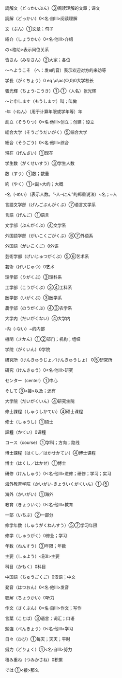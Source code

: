 読解文（どっかいぶん）③阅读理解的文章；课文

読解（どっかい）0<名·自Ⅲ>阅读理解

文（ぶん）①文章；句子

紹介（しょうかい）0<名·他Ⅲ>介绍

の<格助>表示同位关系

皆さん（みなさん）②大家；各位

～へようこそ （へ：发e的音）表示欢迎对方的来访等

学長（がくちょう）0 eq \o\ac(○,0)0大学校长

張光輝（ちょう‐こうき）①‐①（人名）张光辉

～と申します（もうします）叫；叫做

‐年（‐ねん）（用于计算年限或学年等）年

創立（そうりつ）0<名·他Ⅲ>创立；创建；设立

総合大学（そうごうだいがく）⑤综合大学

総合（そうごう）0<名·他Ⅲ>综合

現在（げんざい）①现在

学生数（がくせいすう）③学生人数

数（すう）①数；数量

約（やく）①<副>大约；大概

‐名（‐めい）（表示人数。“‐人·‐にん”的郑重说法）~名；~人

言語文学部（げんごぶんがくぶ）⑦语言文学系

言語（げんご）①语言

文学部（ぶんがくぶ）④文学系

外国語学部（がいこくごがくぶ）⑥⑦外语系

外国語（がいこくご）0外语

芸術学部（げいじゅつがくぶ）⑤⑥艺术系

芸術（げいじゅつ）0艺术

理学部（りがくぶ）③理科系

工学部（こうがくぶ）③④工科系

医学部（いがくぶ）③医学系

農学部（のうがくぶ）④③农学系

大学内（だいがくない）④大学内

‐内（‐ない）~的内部

機関（きかん）①②部门；机构；组织

学院（がくいん）0学院

研究所（けんきゅうじょ／けんきゅうしょ） 0⑤研究所

研究（けんきゅう）0<名·他Ⅲ>研究

センター（center）①中心

そして ③<接>以及；还有

大学院（だいがくいん）④研究生院

修士課程（しゅうしかてい）④硕士课程

修士（しゅうし）①硕士

課程（かてい）0课程

コース（course）①学科；方向；路线

博士課程（はくし／はかせかてい）④博士课程

博士（はくし／はかせ）①博士

研修（けんしゅう）0<名·他Ⅲ>进修；研修；学习；实习

海外教育学院（かいがい‐きょういくがくいん）①‐⑤

海外（かいがい）①海外

教育（きょういく）0<名·他Ⅲ>教育

一部（いちぶ）②一部分

修学年数（しゅうがくねんすう）⑤⑦学习年限

修学（しゅうがく）0修业；学习

年数（ねんすう）③年限；年数

主要（しゅよう）<形Ⅱ>主要

科目（かもく）0科目

中国語（ちゅうごくご）0汉语；中文

発音（はつおん）0<名·他Ⅲ>发音

聴解（ちょうかい）0听力

作文（さくぶん）0<名·自Ⅲ>作文；写作

言葉（ことば）③语言；词汇；口语

勉強（べんきょう）0<名·他Ⅲ>学习

日々（ひび）①每天；天天；平时

努力（どりょく）①<名·自Ⅲ>努力

積み重ね（つみかさね）0积累

では ①<接>那么

